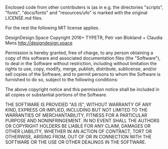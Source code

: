 Enclosed code from other contributers is (as in e.g. the directories "scripts", "fonts", "docs/fonts" and "resources/ufo" is marked with the original LICENSE.md files.

For the rest the following MIT license applies.

DesignDesign.Space
Copyright 2016+ TYPETR, Petr van Blokland + Claudia Mens
http://designdesign.space

Permission is hereby granted, free of charge, to any person obtaining a copy of this software and associated documentation files (the "Software"), to deal in the Software without restriction, including without limitation the rights to use, copy, modify, merge, publish, distribute, sublicense, and/or sell copies of the Software, and to permit persons to whom the Software is furnished to do so, subject to the following conditions:

The above copyright notice and this permission notice shall be included in all copies or substantial portions of the Software.

THE SOFTWARE IS PROVIDED "AS IS", WITHOUT WARRANTY OF ANY KIND, EXPRESS OR IMPLIED, INCLUDING BUT NOT LIMITED TO THE WARRANTIES OF MERCHANTABILITY, FITNESS FOR A PARTICULAR PURPOSE AND NONINFRINGEMENT. IN NO EVENT SHALL THE AUTHORS OR COPYRIGHT HOLDERS BE LIABLE FOR ANY CLAIM, DAMAGES OR OTHER LIABILITY, WHETHER IN AN ACTION OF CONTRACT, TORT OR OTHERWISE, ARISING FROM, OUT OF OR IN CONNECTION WITH THE SOFTWARE OR THE USE OR OTHER DEALINGS IN THE SOFTWARE.


